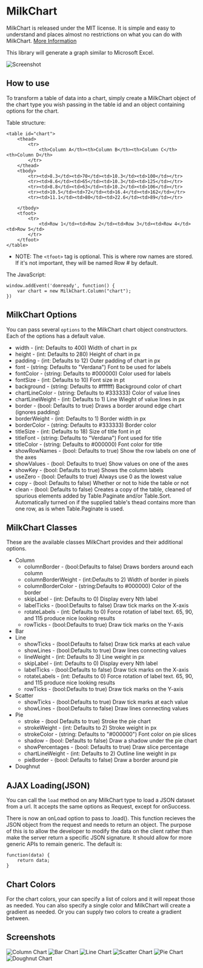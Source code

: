 MilkChart
=========

MilkChart is released under the MIT license. It is simple and easy to understand and places almost no restrictions on what you can do with MilkChart.
[More Information](http://en.wikipedia.org/wiki/MIT_License)

This library will generate a graph similar to Microsoft Excel.

![Screenshot](http://www.brettdixon.com/static/i/column.jpg)

How to use
----------

To transform a table of data into a chart, simply create a MilkChart object of the chart type you wish passing in the table id and an object containing options for the chart.

Table structure:

	<table id="chart">
	    <thead>
	        <tr>
	            <th>Column A</th><th>Column B</th><th>Column C</th><th>Column D</th> 
	        </tr>
	    </thead>
	    <tbody>
	        <tr><td>8.3</td><td>70</td><td>10.3</td><td>100</td></tr>
	        <tr><td>8.6</td><td>65</td><td>10.3</td><td>125</td></tr>
	        <tr><td>8.8</td><td>63</td><td>10.2</td><td>106</td></tr>
	        <tr><td>10.5</td><td>72</td><td>16.4</td><td>162</td></tr>
	        <tr><td>11.1</td><td>80</td><td>22.6</td><td>89</td></tr>
	    
	    </tbody>
	    <tfoot>
	        <tr>
	            <td>Row 1</td><td>Row 2</td><td>Row 3</td><td>Row 4</td><td>Row 5</td>
	        </tr>
	    </tfoot>
	</table>
	
* NOTE: The ``<tfoot>`` tag is optional.  This is where row names are stored.  If it's not important, they will be named Row # by default.

The JavaScript:

	window.addEvent('domready', function() {
	    var chart = new MilkChart.Column("chart");
	})

MilkChart Options
-----------------
You can pass several ``options`` to the MilkChart chart object constructors. Each of the options has a default value.

 * width - (int: Defaults to 400) Width of chart in px
 * height - (int: Defaults to 280) Height of chart in px
 * padding - (int: Defaults to 12) Outer padding of chart in px
 * font - (string: Defaults to "Verdana") Font to be used for labels
 * fontColor - (string: Defaults to #000000) Color used for labels
 * fontSize - (int: Defaults to 10) Font size in pt
 * background - (string: Defaults to #ffffff) Background color of chart
 * chartLineColor - (string: Defaults to #333333) Color of value lines
 * chartLineWeight - (int: Defaults to 1) Line Wieght of value lines in px
 * border - (bool: Defaults to true) Draws a border around edge chart (ignores padding)
 * borderWeight - (int: Defaults to 1) Border width in px
 * borderColor - (string: Defaults to #333333) Border color
 * titleSize - (int: Defaults to 18) Size of title font in pt
 * titleFont - (string: Defaults to "Verdana") Font used for title
 * titleColor - (string: Defaults to #000000) Font color for title
 * showRowNames - (bool: Defaults to true) Show the row labels on one of the axes
 * showValues - (bool: Defaults to true) Show values on one of the axes
 * showKey - (bool: Defaults to true) Shows the column labels
 * useZero - (bool: Defaults to true) Always use 0 as the lowest value
 * copy - (bool: Defaults to false) Whether or not to hide the table or not
 * clean - (bool: Defaults to false) Creates a copy of the table, cleaned of spurious elements added by Table.Paginate and/or Table.Sort. Automatically turned on if the supplied table's thead contains more than one row, as is when Table.Paginate is used.
 
MilkChart Classes
-----------------
These are the available classes MilkChart provides and their additional options.

* Column
  - columnBorder - (bool:Defaults to false) Draws borders around each column
  - columnBorderWeight - (int:Defaults to 2) Width of border in pixels
  - columnBorderColor - (string:Defaults to #000000) Color of the border
  - skipLabel  - (int: Defaults to 0) Display every Nth label
  - labelTicks - (bool:Defaults to false) Draw tick marks on the X-axis
  - rotateLabels - (int: Defaults to 0) Force rotation of label text. 65, 90, and 115 produce nice looking results
  - rowTicks - (bool:Defaults to true) Draw tick marks on the Y-axis
* Bar
* Line
  - showTicks - (bool:Defaults to false) Draw tick marks at each value
  - showLines - (bool:Defaults to true) Draw lines connecting values
  - lineWeight - (int: Defaults to 3) Line weight in px
  - skipLabel  - (int: Defaults to 0) Display every Nth label
  - labelTicks - (bool:Defaults to false) Draw tick marks on the X-axis
  - rotateLabels - (int: Defaults to 0) Force rotation of label text. 65, 90, and 115 produce nice looking results
  - rowTicks - (bool:Defaults to true) Draw tick marks on the Y-axis
* Scatter
  - showTicks - (bool:Defaults to true) Draw tick marks at each value
  - showLines - (bool:Defaults to false) Draw lines connecting values
* Pie
  - stroke - (bool Defaults to true) Stroke the pie chart
  - strokeWeight - (int: Defaults to 2) Stroke weight in px
  - strokeColor - (string: Defaults to "#000000") Font color on pie slices
  - shadow - (bool: Defaults to false) Draw a shadow under the pie chart
  - showPercentages - (bool: Defaults to true) Draw slice percentage
  - chartLineWeight - (int: Defaults to 2) Outline line weight in px
  - pieBorder - (bool: Defaults to false) Draw a border around pie
* Doughnut

AJAX Loading(JSON)
------------------
You can call the `load` method on any MilkChart type to load a JSON dataset from a url.  It accepts the same options as Request, except for onSuccess.

There is now an onLoad option to pass to .load().  This function recieves the JSON object from the request and needs to return an object.  The purpose of this is to allow the developer to modify the data on the client rather than make the server return a specific JSON signature.  It should allow for more generic APIs to remain generic.  The default is:

    function(data) {
        return data;
    }
  
Chart Colors
------------
For the chart colors, your can specify a list of colors and it will repeat those as needed.  You can also specify a single color and MilkChart will create a gradient as needed.  Or you can supply two colors to create a gradient between.

Screenshots
-----------

![Column Chart](http://www.brettdixon.com/static/i/column.jpg)
![Bar Chart](http://www.brettdixon.com/static/i/bar.jpg)
![Line Chart](http://www.brettdixon.com/static/i/line.jpg)
![Scatter Chart](http://www.brettdixon.com/static/i/scatter.jpg)
![Pie Chart](http://www.brettdixon.com/static/i/pie.jpg)
![Doughnut Chart](http://www.brettdixon.com/static/i/doughnut.jpg)
